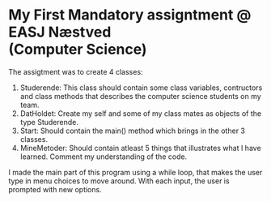 # My First Mandatory assigntment @ EASJ Næstved <br /> (Computer Science)
The assigtment was to create 4 classes:
1. Studerende: This class should contain some class variables, contructors and class methods that describes the computer science students on my team.
2. DatHoldet: Create my self and some of my class mates as objects of the type Studerende.
3. Start: Should contain the main() method which brings in the other 3 classes.
4. MineMetoder: Should contain atleast 5 things that illustrates what I have learned. Comment my understanding of the code.

I made the main part of this program using a while loop, that makes the user type in menu choices to move around.
With each input, the user is prompted with new options.

